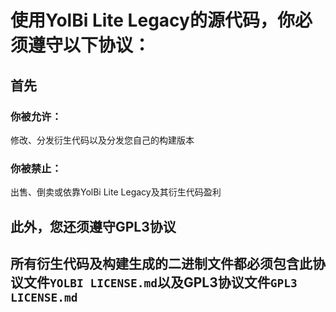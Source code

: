# 使用YolBi Lite Legacy的源代码，你必须遵守以下协议：

## 首先

### 你被允许：

修改、分发衍生代码以及分发您自己的构建版本

### 你被禁止：

出售、倒卖或依靠YolBi Lite Legacy及其衍生代码盈利

## 此外，您还须遵守GPL3协议

## 所有衍生代码及构建生成的二进制文件都必须包含此协议文件`YOLBI LICENSE.md`以及GPL3协议文件`GPL3 LICENSE.md`
